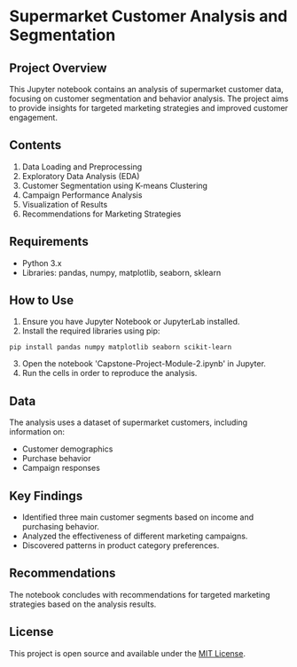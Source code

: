 # Supermarket Customer Analysis and Segmentation

## Project Overview
This Jupyter notebook contains an analysis of supermarket customer data, focusing on customer segmentation and behavior analysis. The project aims to provide insights for targeted marketing strategies and improved customer engagement.

## Contents
1. Data Loading and Preprocessing
2. Exploratory Data Analysis (EDA)
3. Customer Segmentation using K-means Clustering
4. Campaign Performance Analysis
5. Visualization of Results
6. Recommendations for Marketing Strategies

## Requirements
- Python 3.x
- Libraries: pandas, numpy, matplotlib, seaborn, sklearn

## How to Use
1. Ensure you have Jupyter Notebook or JupyterLab installed.
2. Install the required libraries using pip:

```
pip install pandas numpy matplotlib seaborn scikit-learn
```

3. Open the notebook 'Capstone-Project-Module-2.ipynb' in Jupyter.
4. Run the cells in order to reproduce the analysis.

## Data
The analysis uses a dataset of supermarket customers, including information on:
- Customer demographics
- Purchase behavior
- Campaign responses

## Key Findings
- Identified three main customer segments based on income and purchasing behavior.
- Analyzed the effectiveness of different marketing campaigns.
- Discovered patterns in product category preferences.

## Recommendations
The notebook concludes with recommendations for targeted marketing strategies based on the analysis results.

## License

This project is open source and available under the [MIT License](LICENSE).

